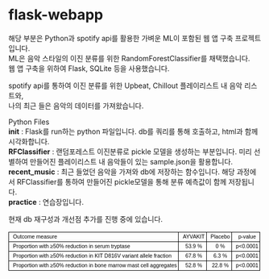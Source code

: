# flask-webapp

해당 부분은 Python과 spotify api를 활용한 가벼운 ML이 포함된 웹 앱 구축 프로젝트입니다.\
ML은 음악 스타일의 이진 분류를 위한 RandomForestClassifier를 채택했습니다.\
웹 앱 구축을 위하여 Flask, SQLite 등을 사용했습니다.

spotify api를 통하여 이진 분류를 위한 Upbeat, Chillout 플레이리스트 내 음악 리스트와,\
나의 최근 들은 음악의 데이터를 가져왔습니다.

Python Files\
__init__ : Flask를 run하는 python 파일입니다. db를 쿼리를 통해 호출하고, html과 함께 시각화합니다. \
__RFClassifier__ : 랜덤포레스트 이진분류로 pickle 모델을 생성하는 부분입니다. 미리 선별하여 만들어진 플레이리스트 내 음악들이 있는 sample.json을 활용합니다.\
__recent_music__ : 최근 들었던 음악을 가져와 db에 저장하는 함수입니다. 해당 과정에서 RFClassifier를 통하여 만들어진 pickle모델을 통해 분류 예측값이 함께 저장됩니다.\
__practice__ : 연습장입니다.

현재 db 재구성과 개선점 추가를 진행 중에 있습니다.



<table border="1" cellpadding="0" cellspacing="0" style="BORDER-COLLAPSE: COLLAPSE; BORDER-TOP:1pt black; BORDER-RIGHT:1pt black; BORDER-BOTTOM:1pt black; BORDER-LEFT:1pt black ;"><tr><td colspan="1" rowspan="1" style="PADDING-RIGHT:0.17em ;PADDING-LEFT:0.17em ;VERTICAL-ALIGN: BOTTOM ;TEXT-ALIGN: JUSTIFY ;BORDER-TOP:black 0.5pt solid ;BORDER-RIGHT:black 0.5pt solid ;BORDER-BOTTOM:black 0.5pt solid ;BORDER-LEFT:black 0.5pt solid ;">
<p style="MARGIN-TOP:0em; MARGIN-RIGHT:0em; MARGIN-BOTTOM:0em; MARGIN-LEFT:0.33em !IMPORTANT ;"><span style="font-size:8pt; font-family:Arial; color:black; ;">Outcome measure</span></p>
</td>
<td colspan="1" rowspan="1" style="PADDING-RIGHT:0.17em; PADDING-LEFT:0.17em; VERTICAL-ALIGN: MIDDLE; TEXT-ALIGN: CENTER; BORDER-TOP:black 0.5pt solid; BORDER-RIGHT:black 0.5pt solid; BORDER-BOTTOM:black 0.5pt solid; BORDER-LEFT:black 1pt ;">
<p style="MARGIN-TOP:0em; MARGIN-RIGHT:0em; MARGIN-BOTTOM:0em; MARGIN-LEFT:0.33em !IMPORTANT ;"><span style="font-size:8pt; font-family:Arial; color:black; ;">AYVAKIT</span></p>
</td>
<td colspan="1" rowspan="1" style="PADDING-RIGHT:0.17em; PADDING-LEFT:0.17em; VERTICAL-ALIGN: MIDDLE; TEXT-ALIGN: CENTER; BORDER-TOP:black 0.5pt solid; BORDER-RIGHT:black 0.5pt solid; BORDER-BOTTOM:black 0.5pt solid; BORDER-LEFT:black 1pt ;">
<p style="MARGIN-TOP:0em; MARGIN-RIGHT:0em; MARGIN-BOTTOM:0em; MARGIN-LEFT:0.33em !IMPORTANT ;"><span style="font-size:8pt; font-family:Arial; color:black; ;">Placebo</span></p>
</td>
<td colspan="1" rowspan="1" style="PADDING-RIGHT:0.17em; PADDING-LEFT:0.17em; VERTICAL-ALIGN: MIDDLE; TEXT-ALIGN: CENTER; BORDER-TOP:black 0.5pt solid; BORDER-RIGHT:black 0.5pt solid; BORDER-BOTTOM:black 0.5pt solid; BORDER-LEFT:black 1pt ;">
<p style="MARGIN-TOP:0em; MARGIN-RIGHT:0em; MARGIN-BOTTOM:0em; MARGIN-LEFT:0.33em !IMPORTANT ;"><span style="font-size:8pt; font-family:Arial; color:black; ;">p-value</span></p>
</td>
</tr><tr><td colspan="1" rowspan="1" style="PADDING-RIGHT:0.17em; PADDING-LEFT:0.17em; VERTICAL-ALIGN: BOTTOM; BORDER-TOP:black 1pt; BORDER-RIGHT:black 0.5pt solid; BORDER-BOTTOM:black 0.5pt solid; BORDER-LEFT:black 0.5pt solid ;">
<p style="MARGIN-TOP:0em; MARGIN-RIGHT:0em; MARGIN-BOTTOM:0em; MARGIN-LEFT:0.33em !IMPORTANT ;"><span style="font-size:8pt; font-family:Arial; color:black; ;">Proportion with ≥50% reduction in serum tryptase</span></p>
</td>
<td colspan="1" rowspan="1" style="PADDING-RIGHT:0.17em; PADDING-LEFT:0.17em; VERTICAL-ALIGN: MIDDLE; TEXT-ALIGN: CENTER; BORDER-TOP:black 1pt; BORDER-RIGHT:black 0.5pt solid; BORDER-BOTTOM:black 0.5pt solid; BORDER-LEFT:black 1pt ;">
<p style="MARGIN-TOP:0em; MARGIN-RIGHT:0em; MARGIN-BOTTOM:0em; MARGIN-LEFT:0.33em !IMPORTANT ;"><span style="font-size:8pt; font-family:Arial; color:black; ;">53.9 %</span></p>
</td>
<td colspan="1" rowspan="1" style="PADDING-RIGHT:0.17em; PADDING-LEFT:0.17em; VERTICAL-ALIGN: MIDDLE; TEXT-ALIGN: CENTER; BORDER-TOP:black 1pt; BORDER-RIGHT:black 0.5pt solid; BORDER-BOTTOM:black 0.5pt solid; BORDER-LEFT:black 1pt ;">
<p style="MARGIN-TOP:0em; MARGIN-RIGHT:0em; MARGIN-BOTTOM:0em; MARGIN-LEFT:0.33em !IMPORTANT ;"><span style="font-size:8pt; font-family:Arial; color:black; ;">0 %</span></p>
</td>
<td colspan="1" rowspan="1" style="PADDING-RIGHT:0.17em; PADDING-LEFT:0.17em; VERTICAL-ALIGN: MIDDLE; TEXT-ALIGN: CENTER; BORDER-TOP:black 1pt; BORDER-RIGHT:black 0.5pt solid; BORDER-BOTTOM:black 0.5pt solid; BORDER-LEFT:black 1pt ;">
<p style="MARGIN-TOP:0em; MARGIN-RIGHT:0em; MARGIN-BOTTOM:0em; MARGIN-LEFT:0.33em !IMPORTANT ;"><span style="font-size:8pt; font-family:Arial; color:black; ;">p&lt;0.0001</span></p>
</td>
</tr><tr><td colspan="1" rowspan="1" style="PADDING-RIGHT:0.17em; PADDING-LEFT:0.17em; VERTICAL-ALIGN: BOTTOM; BORDER-TOP:black 1pt; BORDER-RIGHT:black 0.5pt solid; BORDER-BOTTOM:black 0.5pt solid; BORDER-LEFT:black 0.5pt solid ;">
<p style="MARGIN-TOP:0em; MARGIN-RIGHT:0em; MARGIN-BOTTOM:0em; MARGIN-LEFT:0.33em !IMPORTANT ;"><span style="font-size:8pt; font-family:Arial; color:black; ;">Proportion with ≥50% reduction in KIT D816V variant allele fraction</span></p>
</td>
<td colspan="1" rowspan="1" style="PADDING-RIGHT:0.17em; PADDING-LEFT:0.17em; VERTICAL-ALIGN: MIDDLE; TEXT-ALIGN: CENTER; BORDER-TOP:black 1pt; BORDER-RIGHT:black 0.5pt solid; BORDER-BOTTOM:black 0.5pt solid; BORDER-LEFT:black 1pt ;">
<p style="MARGIN-TOP:0em; MARGIN-RIGHT:0em; MARGIN-BOTTOM:0em; MARGIN-LEFT:0.33em !IMPORTANT ;"><span style="font-size:8pt; font-family:Arial; color:black; ;">67.8 %</span></p>
</td>
<td colspan="1" rowspan="1" style="PADDING-RIGHT:0.17em; PADDING-LEFT:0.17em; VERTICAL-ALIGN: MIDDLE; TEXT-ALIGN: CENTER; BORDER-TOP:black 1pt; BORDER-RIGHT:black 0.5pt solid; BORDER-BOTTOM:black 0.5pt solid; BORDER-LEFT:black 1pt ;">
<p style="MARGIN-TOP:0em; MARGIN-RIGHT:0em; MARGIN-BOTTOM:0em; MARGIN-LEFT:0.33em !IMPORTANT ;"><span style="font-size:8pt; font-family:Arial; color:black; ;">6.3 %</span></p>
</td>
<td colspan="1" rowspan="1" style="PADDING-RIGHT:0.17em; PADDING-LEFT:0.17em; VERTICAL-ALIGN: MIDDLE; TEXT-ALIGN: CENTER; BORDER-TOP:black 1pt; BORDER-RIGHT:black 0.5pt solid; BORDER-BOTTOM:black 0.5pt solid; BORDER-LEFT:black 1pt ;">
<p style="MARGIN-TOP:0em; MARGIN-RIGHT:0em; MARGIN-BOTTOM:0em; MARGIN-LEFT:0.33em !IMPORTANT ;"><span style="font-size:8pt; font-family:Arial; color:black; ;">p&lt;0.0001</span></p>
</td>
</tr><tr><td colspan="1" rowspan="1" style="PADDING-RIGHT:0.17em; PADDING-LEFT:0.17em; VERTICAL-ALIGN: BOTTOM; BORDER-TOP:black 1pt; BORDER-RIGHT:black 0.5pt solid; BORDER-BOTTOM:black 0.5pt solid; BORDER-LEFT:black 0.5pt solid ;">
<p style="MARGIN-TOP:0em; MARGIN-RIGHT:0em; MARGIN-BOTTOM:0em; MARGIN-LEFT:0.33em !IMPORTANT ;"><span style="font-size:8pt; font-family:Arial; color:black; ;">Proportion with ≥50% reduction in bone marrow mast cell aggregates</span></p>
</td>
<td colspan="1" rowspan="1" style="PADDING-RIGHT:0.17em; PADDING-LEFT:0.17em; VERTICAL-ALIGN: MIDDLE; TEXT-ALIGN: CENTER; BORDER-TOP:black 1pt; BORDER-RIGHT:black 0.5pt solid; BORDER-BOTTOM:black 0.5pt solid; BORDER-LEFT:black 1pt ;">
<p style="MARGIN-TOP:0em; MARGIN-RIGHT:0em; MARGIN-BOTTOM:0em; MARGIN-LEFT:0.33em !IMPORTANT ;"><span style="font-size:8pt; font-family:Arial; color:black; ;">52.8 %</span></p>
</td>
<td colspan="1" rowspan="1" style="PADDING-RIGHT:0.17em; PADDING-LEFT:0.17em; VERTICAL-ALIGN: MIDDLE; TEXT-ALIGN: CENTER; BORDER-TOP:black 1pt; BORDER-RIGHT:black 0.5pt solid; BORDER-BOTTOM:black 0.5pt solid; BORDER-LEFT:black 1pt ;">
<p style="MARGIN-TOP:0em; MARGIN-RIGHT:0em; MARGIN-BOTTOM:0em; MARGIN-LEFT:0.33em !IMPORTANT ;"><span style="font-size:8pt; font-family:Arial; color:black; ;">22.8 %</span></p>
</td>
<td colspan="1" rowspan="1" style="PADDING-RIGHT:0.17em; PADDING-LEFT:0.17em; VERTICAL-ALIGN: MIDDLE; TEXT-ALIGN: CENTER; BORDER-TOP:black 1pt; BORDER-RIGHT:black 0.5pt solid; BORDER-BOTTOM:black 0.5pt solid; BORDER-LEFT:black 1pt ;">
<p style="MARGIN-TOP:0em; MARGIN-RIGHT:0em; MARGIN-BOTTOM:0em; MARGIN-LEFT:0.33em !IMPORTANT ;"><span style="font-size:8pt; font-family:Arial; color:black; ;">p&lt;0.0001</span></p>
</td>
</tr></table>
